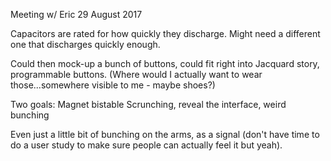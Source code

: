 Meeting w/ Eric 29 August 2017

Capacitors are rated for how quickly they discharge. Might need a different one that discharges quickly enough.

Could then mock-up a bunch of buttons, could fit right into Jacquard story, programmable buttons.  (Where would I actually want to wear those...somewhere visible to me - maybe shoes?)

Two goals:
Magnet bistable
Scrunching, reveal the interface, weird bunching


Even just a little bit of bunching on the arms, as a signal (don't have time to do a user study to make sure people can actually feel it but yeah).

